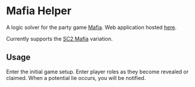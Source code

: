 # Mafia Helper

A logic solver for the party game [Mafia](https://en.wikipedia.org/wiki/Mafia_(party_game)). Web application hosted [here](https://www.zavoky.com/mafia).

Currently supports the [SC2 Mafia](http://sc2mafia.wikia.com/wiki/StarCraft_II_Mafia_Wiki) variation.


## Usage

Enter the initial game setup. Enter player roles as they become revealed or claimed. When a potential lie occurs, you will be notified.
